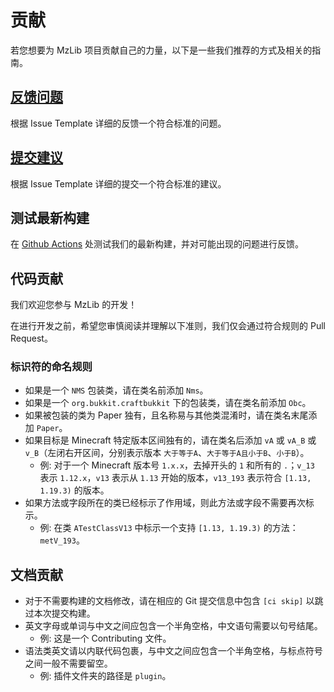 # 贡献
若您想要为 MzLib 项目贡献自己的力量，以下是一些我们推荐的方式及相关的指南。

## [反馈问题](https://github.com/BugCleanser/MzLib/issues/new?assignees=mzmzpwq%2CYurinann&labels=Type%3A+Bug&template=bug_report.yml&title=%5BBug%5D+)
根据 Issue Template 详细的反馈一个符合标准的问题。

## [提交建议](https://github.com/BugCleanser/MzLib/issues/new?assignees=mzmzpwq%2CYurinann&labels=Type%3A+Bug&template=bug_report.yml&title=%5BBug%5D+)
根据 Issue Template 详细的提交一个符合标准的建议。

## 测试最新构建
在 [Github Actions](https://github.com/BugCleanser/MzLib/actions) 处测试我们的最新构建，并对可能出现的问题进行反馈。

## 代码贡献
我们欢迎您参与 MzLib 的开发！

在进行开发之前，希望您审慎阅读并理解以下准则，我们仅会通过符合规则的 Pull Request。

### 标识符的命名规则
- 如果是一个 `NMS` 包装类，请在类名前添加 `Nms`。
- 如果是一个 `org.bukkit.craftbukkit` 下的包装类，请在类名前添加 `Obc`。
- 如果被包装的类为 Paper 独有，且名称易与其他类混淆时，请在类名末尾添加 `Paper`。
- 如果目标是 Minecraft 特定版本区间独有的，请在类名后添加 `vA` 或 `vA_B` 或 `v_B`（左闭右开区间，分别表示版本 `大于等于A`、`大于等于A且小于B`、`小于B`）。
  - 例: 对于一个 Minecraft 版本号 `1.x.x`，去掉开头的 `1` 和所有的 `.`；`v_13` 表示 `1.12.x`，`v13` 表示从 `1.13` 开始的版本，`v13_193` 表示符合 `[1.13, 1.19.3)` 的版本。
- 如果方法或字段所在的类已经标示了作用域，则此方法或字段不需要再次标示。
  - 例: 在类 `ATestClassV13` 中标示一个支持 `[1.13, 1.19.3)` 的方法：`metV_193`。 

## 文档贡献
- 对于不需要构建的文档修改，请在相应的 Git 提交信息中包含 `[ci skip]` 以跳过本次提交构建。
- 英文字母或单词与中文之间应包含一个半角空格，中文语句需要以句号结尾。
  - 例: 这是一个 Contributing 文件。
- 语法类英文请以内联代码包裹，与中文之间应包含一个半角空格，与标点符号之间一般不需要留空。
  - 例: 插件文件夹的路径是 `plugin`。
